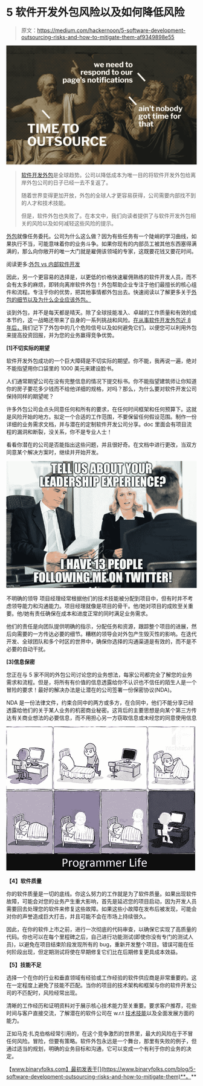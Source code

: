 # 5 软件开发外包风险以及如何降低风险

> 原文：<https://medium.com/hackernoon/5-software-development-outsourcing-risks-and-how-to-mitigate-them-af9349898e55>

![](img/f058ce0d135d9a06e00e7aacd871b8b5.png)

> [软件开发外包](https://www.binaryfolks.com/services/hire-experts/software-development-outsourcing?utm_source=hackernoon&utm_medium=social&utm_campaign=outsourcing_risks)是全球趋势。公司以降低成本为唯一目的将软件开发外包给离岸外包公司的日子已经一去不复返了。
> 
> 随着世界变得更加开放，外包的全球人才更容易获得，公司需要内部找不到的人才和技术技能。
> 
> 但是，软件外包也失败了。在本文中，我们向读者提供了与软件开发外包相关的风险以及如何减轻这些风险的提示。

[外包](https://hackernoon.com/tagged/outsourcing)就像任务委托。公司为什么这么做？因为有些任务有一个陡峭的学习曲线，如果执行不当，可能意味着你的业务斗争。如果你现有的内部员工被其他东西塞得满满的，那么向你敞开的唯一大门就是雇佣该领域的专家，这既要花钱又要花时间。

阅读更多:[外包 vs 内部软件开发](https://www.binaryfolks.com/blog/outsourcing-vs-in-house-software-development?utm_source=hackernoon&utm_medium=social&utm_campaign=outsourcing%20risks)

因此，另一个更容易的选择是，以更低的价格快速雇佣熟练的软件开发人员，而不会有太多的麻烦，即转向离岸软件外包！外包帮助企业专注于他们最擅长的核心组件和流程。专注于你的优势，把其他事情都外包出去。快速阅读以了解更多关于[外包的细节以及为什么企业应该外包。](https://www.binaryfolks.com/blog/why-outsource-software-development-8-reasons-why-outsourcing-software-development-works?utm_source=medium_hackernoon&utm_medium=social&utm_campaign=outsourcingrisks)

谈到外包，并不是每天都是晴天。除了全球技能准入、卓越的工作质量和有效的成本节约，这一战略还带来了自身的一系列挑战和风险。[在从事软件开发外包近 8 年后，](https://www.binaryfolks.com/?utm_source=medium_hackernoon&utm_medium=social&utm_campaign=outsourcingrisks)我们记下了外包中的几个危险信号以及如何避免它们，以便您可以利用外包来提高投资回报，并为您的业务赢得竞争优势。

**[1]不切实际的期望**

软件开发外包成功的一个巨大障碍是不切实际的期望。你不能，我再说一遍，绝对不能指望用你口袋里的 1000 美元来建设脸书。

人们通常期望公司在没有完整信息的情况下提交标书。你不能指望建筑师让你知道你的房子要花多少钱而不给他详细的规格，对吗？那么，为什么要对软件开发公司保持同样的期望呢？

许多外包公司会点头同意任何和所有的要求，在任何时间框架和任何预算下。这就是风险开始的地方。拟定一个合适的工作范围，不要保留任何假设范围。制作一份详细的业务需求文档，并与潜在的定制软件开发公司分享。doc 里面会有项目流程的漏洞和断裂，没关系，你不是专业人士！

看看你潜在的公司是否能指出这些问题，并且很好奇。在文档中进行更改，当双方同意某个解决方案时，继续并开始开发。

![](img/6b72c8d3a3da8bcd9e24a715e27d36b0.png)

不明确的领导
项目经理经常根据他们的技术技能被分配到项目中，但有时并不考虑领导能力和沟通能力。项目经理就像是项目的骨干。他/她对项目的成败至关重要。他/她有责任确保在成本和进度正常的同时满足业务需求。

他们的责任是向团队提供明确的指示，分配任务和资源，跟踪整个项目的进展，然后向需要的一方传达必要的细节。糟糕的领导会对外包产生毁灭性的影响。在迭代开发、全球团队和多个时区的世界中，确保你选择的沟通渠道是有效的，而不是不必要的自动干扰。

**[3]信息保密**

您正在与 5 家不同的外包公司讨论您的业务想法，每家公司都完全了解您的业务需求和流程。但是，将所有有价值的信息透露给你不认识也不信任的陌生人是一个冒险的要求！最好的解决办法是让潜在的公司签署一份保密协议(NDA)。

NDA 是一份法律文件，约束合同中的两方或多方，在合同中，他们不能分享已经透露给他们的关于某人业务的机密商业秘密。这背后的主要思想是向某个第三方传达有关商业想法的必要信息，而不用担心另一方窃取信息或未经您的同意使用信息

![](img/fc623efe7a0571ac479b13776b3653e1.png)

**【4】软件质量**

你的软件质量是一切的底线。你这么努力的工作就是为了软件质量。如果出现软件故障，可能会对您的业务产生重大影响，首先是延迟您的项目启动，因为开发人员需要回去处理您的软件来修复这些故障。如果这些小故障在发布后被发现，可能会对你的声誉造成巨大打击，并且可能不会在市场上持续很久。

因此，在你的软件上市之前，进行一次彻底的代码审查，以确保它实现了高质量的代码。你也可以在每个里程碑之后，自己进行功能测试(即使你没有专门的测试人员)，以避免在项目结束阶段发现所有的 bug，重新开发整个项目。错误可能在任何阶段出现，但定期测试将使在早期修复它们比在后期修复更具成本效益。

**【5】技能不足**

选择一个在你的行业和垂直领域有经验或工作经验的软件供应商是非常重要的。这在一定程度上避免了技能不匹配。当你的项目的技术架构和框架与你的软件开发公司的不匹配时，风险经常出现。

清晰的工作经历和证明资料对于展示核心技术能力至关重要。要求客户推荐，花些时间与客户直接交流，了解潜在的软件公司在 w.r.t [技术技能](https://www.binaryfolks.com/technologies?utm_source=medium_hackernoon&utm_medium=social&utm_campaign=outsourcingrisks)以及全面发展方面的能力。

正如马克·扎克伯格经常引用的，在这个竞争激烈的世界里，最大的风险在于不冒任何风险。冒险，但要有策略。软件外包永远是一个舞台，那里有失败的例子，但通过适当的规划，明确的业务目标和沟通，它可以变成一个有利于你的业务的决定。

【www.binaryfolks.com】最初发表于[](https://www.binaryfolks.com/blog/5-software-development-outsourcing-risks-and-how-to-mitigate-them)**。**